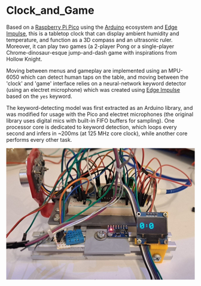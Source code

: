 # Clock_and_Game

Based on a [Raspberry Pi Pico](https://www.raspberrypi.com/products/raspberry-pi-pico/) using the [Arduino](https://arduino-pico.readthedocs.io/en/latest/) ecosystem and [Edge Impulse](https://edgeimpulse.com/), this is a tabletop clock that can display ambient humidity and temperature, and function as a 3D compass and an ultrasonic ruler. Moreover, it can play two games (a 2-player Pong or a single-player Chrome-dinosaur-esque jump-and-dash game with inspirations from Hollow Knight.

Moving between menus and gameplay are implemented using an MPU-6050 which can detect human taps on the table, and moving between the 'clock' and 'game' interface relies on a neural-network keyword detector (using an electret microphone) which was created using [Edge Impulse](https://edgeimpulse.com/) based on the `yes` keyword. 

The keyword-detecting model was first extracted as an Arduino library, and was modified for usage with the Pico and electret microphones (the original library uses digital mics with built-in FIFO buffers for sampling). One processor core is dedicated to keyword detection, which loops every second and infers in ~200ms (at 125 MHz core clock), while another core performs every other task.

<p align="center">
<img src=ESProj.png" alt="clock" width="600"/>
</p>

